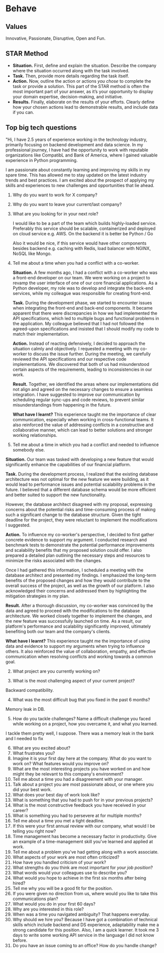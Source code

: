 # Behave

## Values

Innovative, Passionate, Disruptive, Open and Fun.

## STAR Method

- **Situation.** First, define and explain the situation. Describe the company where the situation occurred along with the task involved.  
- **Task.** Then, provide more details regarding the task itself.
- **Action.** Now, outline the action or actions _you chose_ to complete the task or provide a solution. This part of the STAR method is often the most important part of your answer, as it’s your opportunity to display your domain expertise, decision-making, and initiative.
- **Results.** Finally, elaborate on the results of your efforts. Clearly define how your chosen actions lead to demonstrable results, and include data if you can.

## Top big tech questions

"Hi, I have 2.5 years of experience working in the technology industry, primarily focusing on backend development and data science. In my professional journey, I have had the opportunity to work with reputable organizations like CompatibL and Bank of America, where I gained valuable experience in Python programming.

I am passionate about constantly learning and improving my skills in my spare time. This has allowed me to stay updated on the latest industry trends and best practices. I am excited about the prospect of applying my skills and experiences to new challenges and opportunities that lie ahead.

1.  Why do you want to work for X company?
2.  Why do you want to leave your current/last company?
3.  What are you looking for in your next role?
   
	I would like to be a part of the team which builds highly-loaded service. Preferably this service should be scalable, containerized and deployed on cloud service e.g. AWS. On the backend it is better be Python / Go
	
	Also it would be nice, if this service would have other components besides backend e.g. caching with Redis, load balancer with NGINX, NoSQL like Mongo.
 
4.  Tell me about a time when you had a conflict with a co-worker. 

      **Situation.** A few months ago, I had a conflict with a co-worker who was a front-end developer on our team. We were working on a project to revamp the user interface of one of our core financial applications. As a Python developer, my role was to develop and integrate the back-end services, while my colleague was responsible for creating front-end.
      
      **Task.** During the development phase, we started to encounter issues when integrating the front-end and back-end components. It became apparent that there were discrepancies in how we had implemented the API specifications, which led to multiple bugs and functional problems in the application. My colleague believed that I had not followed the agreed-upon specifications and insisted that I should modify my code to match their implementation.
   
      **Action.** Instead of reacting defensively, I decided to approach the situation calmly and objectively. I requested a meeting with my co-worker to discuss the issue further. During the meeting, we carefully reviewed the API specifications and our respective code implementations. We discovered that both of us had misunderstood certain aspects of the requirements, leading to inconsistencies in our work.
  
      **Result.** Together, we identified the areas where our implementations did not align and agreed on the necessary changes to ensure a seamless integration. I have suggested to improve our communication by scheduling regular sync-ups and code reviews, to prevent similar misunderstandings from happening in the future.
         
      **What have I learnt?** This experience taught me the importance of clear communication, especially when working in cross-functional teams. It also reinforced the value of addressing conflicts in a constructive and collaborative manner, which can lead to better solutions and stronger working relationships.
   
1.  Tell me about a time in which you had a conflict and needed to influence somebody else.
   
   **Situation.** Our team was tasked with developing a new feature that would significantly enhance the capabilities of our financial platform. 
   
   **Task.** During the development process, I realized that the existing database architecture was not optimal for the new feature we were building, as it would lead to performance issues and potential scalability problems in the future. I believed that a different database schema would be more efficient and better suited to support the new functionality.
   
   However, the database architect disagreed with my proposal, expressing concerns about the potential risks and time-consuming process of making such a significant change to the database structure. Given the tight deadline for the project, they were reluctant to implement the modifications I suggested.
   
   **Action.** To influence my co-worker's perspective, I decided to first gather concrete evidence to support my argument. I conducted research and benchmark tests to demonstrate the potential performance improvements and scalability benefits that my proposed solution could offer. I also prepared a detailed plan outlining the necessary steps and resources to minimize the risks associated with the changes.
   
   Once I had gathered this information, I scheduled a meeting with the database architect and presented my findings. I emphasized the long-term benefits of the proposed changes and how they would contribute to the overall success of the project, as well as the growth of our platform. I also acknowledged their concerns and addressed them by highlighting the mitigation strategies in my plan.
   
   **Result.** After a thorough discussion, my co-worker was convinced by the data and agreed to proceed with the modifications to the database architecture. We worked closely together to implement the changes, and the new feature was successfully launched on time. As a result, our platform's performance and scalability significantly improved, ultimately benefiting both our team and the company's clients.
   
   **What have I learnt?** This experience taught me the importance of using data and evidence to support my arguments when trying to influence others. It also reinforced the value of collaboration, empathy, and effective communication when resolving conflicts and working towards a common goal.
   
2.  What project are you currently working on?
   
3.  What is the most challenging aspect of your current project?
   
   Backward compatibility.
   
4.  What was the most difficult bug that you fixed in the past 6 months?
   
   Memory leak in DB.
   
5.  How do you tackle challenges? Name a difficult challenge you faced while working on a project, how you overcame it, and what you learned.
   
   I tackle them pretty well, I suppose. There was a memory leak in the bank and I needed to fix
   
6.  What are you excited about?
7.  What frustrates you?
8.  Imagine it is your first day here at the company. What do you want to work on? What features would you improve on?
9.  What are the most interesting projects you have worked on and how might they be relevant to this company's environment?
10.  Tell me about a time you had a disagreement with your manager.
11.  Talk about a project you are most passionate about, or one where you did your best work.
12.  What does your best day of work look like?
13.  What is something that you had to push for in your previous projects?
14.  What is the most constructive feedback you have received in your career?
15.  What is something you had to persevere at for multiple months?
16.  Tell me about a time you met a tight deadline.
17.  If this were your first annual review with our company, what would I be telling you right now?
18.  Time management has become a necessary factor in productivity. Give an example of a time-management skill you've learned and applied at work.
19.  Tell me about a problem you've had getting along with a work associate.
20.  What aspects of your work are most often criticized?
21.  How have you handled criticism of your work?
22.  What strengths do you think are most important for _your job position_?
23.  What words would your colleagues use to describe you?
24.  What would you hope to achieve in the first six months after being hired?
25.  Tell me why you will be a good fit for the position.
26. If you were given no direction from us, where would you like to take this communications plan?
27. What would you do in your first 60 days?
28. Why are you interested in this role?
29. When was a time you navigated ambiguity?
    That happens everyday.
30. Why should we hire you? 
    Because I have got a combination of technical skills which include backend and DS experience,  adaptability make me a strong candidate for this position. Also, I am a quick learner. It took me 3 days to write some working API service in the language I did not know before.  
33. Do you have an issue coming to an office? How do you handle change?